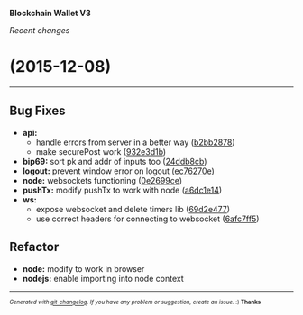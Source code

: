 __Blockchain Wallet V3__

_Recent changes_

#   (2015-12-08)



---

## Bug Fixes

- **api:**
  - handle errors from server in a better way
  ([b2bb2878](https://github.com/blockchain/My-Wallet-V3/commit/b2bb2878d7737849d3bf3c110054ed659f5d0d72))
  - make securePost work
  ([932e3d1b](https://github.com/blockchain/My-Wallet-V3/commit/932e3d1b6b2a82e5cbd8a85327de22efcde3f782))
- **bip69:** sort pk and addr of inputs too
  ([24ddb8cb](https://github.com/blockchain/My-Wallet-V3/commit/24ddb8cbc554f5d0ef2e0d3b39402745a91da229))
- **logout:** prevent window error on logout
  ([ec76270e](https://github.com/blockchain/My-Wallet-V3/commit/ec76270e56fd3f2377a1d8b34fb5e71d3f4ee43c))
- **node:** websockets functioning
  ([0e2699ce](https://github.com/blockchain/My-Wallet-V3/commit/0e2699ce573fee550ef924d6f27c6e3cbd090bd1))
- **pushTx:** modify pushTx to work with node
  ([a6dc1e14](https://github.com/blockchain/My-Wallet-V3/commit/a6dc1e14a085b5f6ba67fc09500c89128baaf924))
- **ws:**
  - expose websocket and delete timers lib
  ([69d2e477](https://github.com/blockchain/My-Wallet-V3/commit/69d2e47798b3302d0d8dbe9fb9df17ba0e95bd1e))
  - use correct headers for connecting to websocket
  ([6afc7ff5](https://github.com/blockchain/My-Wallet-V3/commit/6afc7ff5b9dc68fe3d44d0a34fb4a845f56634c0))


## Refactor

- **node:** modify to work in browser
- **nodejs:** enable importing into node context



---
<sub><sup>*Generated with [git-changelog](https://github.com/rafinskipg/git-changelog). If you have any problem or suggestion, create an issue.* :) **Thanks** </sub></sup>